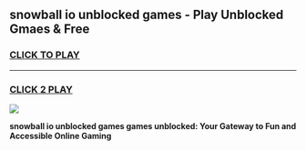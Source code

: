 
## snowball io unblocked games - Play Unblocked Gmaes & Free
<h3>
<a href="https://premium.freeplayer.one?title=snowball_io_unblocked_games&ref=19F">CLICK TO PLAY</a></h3>
<hr>

<h3>
<a href="https://premium.freeplayer.one?title=snowball_io_unblocked_games&ref=19F">CLICK 2 PLAY</a>
  
</h3>

<a href="https://premium.freeplayer.one?title=snowball_io_unblocked_games&ref=19F/"><img src="https://clearcache.store/games.png"></a>


**snowball io unblocked games games unblocked: Your Gateway to Fun and Accessible Online Gaming**
